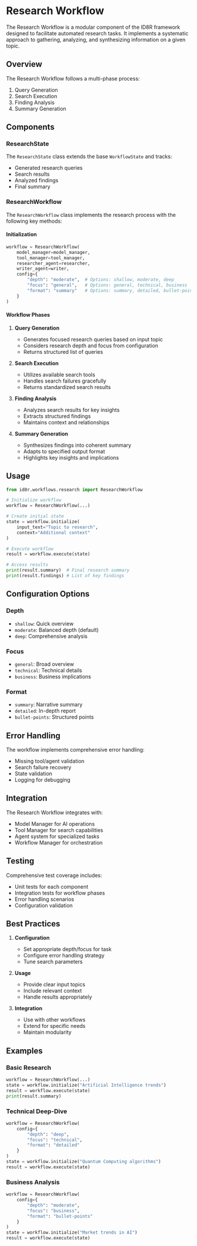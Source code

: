 # Research Workflow

The Research Workflow is a modular component of the ID8R framework designed to facilitate automated research tasks. It implements a systematic approach to gathering, analyzing, and synthesizing information on a given topic.

## Overview

The Research Workflow follows a multi-phase process:
1. Query Generation
2. Search Execution
3. Finding Analysis
4. Summary Generation

## Components

### ResearchState

The `ResearchState` class extends the base `WorkflowState` and tracks:
- Generated research queries
- Search results
- Analyzed findings
- Final summary

### ResearchWorkflow

The `ResearchWorkflow` class implements the research process with the following key methods:

#### Initialization
```python
workflow = ResearchWorkflow(
    model_manager=model_manager,
    tool_manager=tool_manager,
    researcher_agent=researcher,
    writer_agent=writer,
    config={
        "depth": "moderate",  # Options: shallow, moderate, deep
        "focus": "general",   # Options: general, technical, business
        "format": "summary"   # Options: summary, detailed, bullet-points
    }
)
```

#### Workflow Phases

1. **Query Generation**
   - Generates focused research queries based on input topic
   - Considers research depth and focus from configuration
   - Returns structured list of queries

2. **Search Execution**
   - Utilizes available search tools
   - Handles search failures gracefully
   - Returns standardized search results

3. **Finding Analysis**
   - Analyzes search results for key insights
   - Extracts structured findings
   - Maintains context and relationships

4. **Summary Generation**
   - Synthesizes findings into coherent summary
   - Adapts to specified output format
   - Highlights key insights and implications

## Usage

```python
from id8r.workflows.research import ResearchWorkflow

# Initialize workflow
workflow = ResearchWorkflow(...)

# Create initial state
state = workflow.initialize(
    input_text="Topic to research",
    context="Additional context"
)

# Execute workflow
result = workflow.execute(state)

# Access results
print(result.summary)  # Final research summary
print(result.findings) # List of key findings
```

## Configuration Options

### Depth
- `shallow`: Quick overview
- `moderate`: Balanced depth (default)
- `deep`: Comprehensive analysis

### Focus
- `general`: Broad overview
- `technical`: Technical details
- `business`: Business implications

### Format
- `summary`: Narrative summary
- `detailed`: In-depth report
- `bullet-points`: Structured points

## Error Handling

The workflow implements comprehensive error handling:
- Missing tool/agent validation
- Search failure recovery
- State validation
- Logging for debugging

## Integration

The Research Workflow integrates with:
- Model Manager for AI operations
- Tool Manager for search capabilities
- Agent system for specialized tasks
- Workflow Manager for orchestration

## Testing

Comprehensive test coverage includes:
- Unit tests for each component
- Integration tests for workflow phases
- Error handling scenarios
- Configuration validation

## Best Practices

1. **Configuration**
   - Set appropriate depth/focus for task
   - Configure error handling strategy
   - Tune search parameters

2. **Usage**
   - Provide clear input topics
   - Include relevant context
   - Handle results appropriately

3. **Integration**
   - Use with other workflows
   - Extend for specific needs
   - Maintain modularity

## Examples

### Basic Research
```python
workflow = ResearchWorkflow(...)
state = workflow.initialize("Artificial Intelligence trends")
result = workflow.execute(state)
print(result.summary)
```

### Technical Deep-Dive
```python
workflow = ResearchWorkflow(
    config={
        "depth": "deep",
        "focus": "technical",
        "format": "detailed"
    }
)
state = workflow.initialize("Quantum Computing algorithms")
result = workflow.execute(state)
```

### Business Analysis
```python
workflow = ResearchWorkflow(
    config={
        "depth": "moderate",
        "focus": "business",
        "format": "bullet-points"
    }
)
state = workflow.initialize("Market trends in AI")
result = workflow.execute(state)
```
